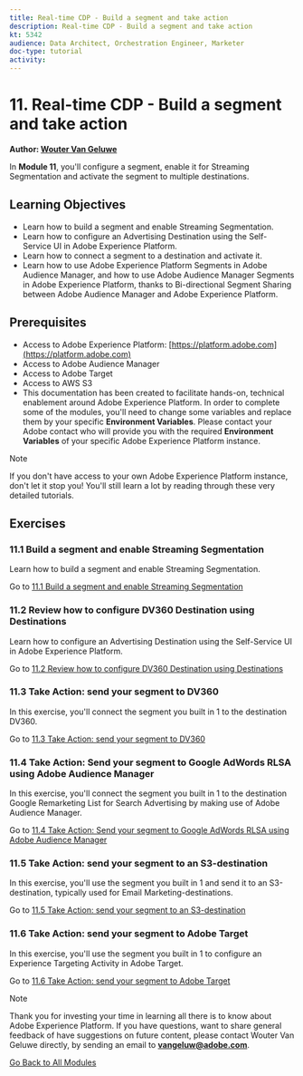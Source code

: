 ```yaml
---
title: Real-time CDP - Build a segment and take action
description: Real-time CDP - Build a segment and take action
kt: 5342
audience: Data Architect, Orchestration Engineer, Marketer
doc-type: tutorial
activity: 
---
```


# 11. Real-time CDP - Build a segment and take action

**Author: [Wouter Van Geluwe](https://www.linkedin.com/in/woutervangeluwe/)**

In **Module 11**, you'll configure a segment, enable it for Streaming Segmentation and activate the segment to multiple destinations.

## Learning Objectives

- Learn how to build a segment and enable Streaming Segmentation.
- Learn how to configure an Advertising Destination using the Self-Service UI in Adobe Experience Platform.
- Learn how to connect a segment to a destination and activate it.
- Learn how to use Adobe Experience Platform Segments in Adobe Audience Manager, and how to use Adobe Audience Manager Segments in Adobe Experience Platform, thanks to Bi-directional Segment Sharing between Adobe Audience Manager and Adobe Experience Platform.

## Prerequisites

- Access to Adobe Experience Platform: [https://platform.adobe.com](https://platform.adobe.com)
- Access to Adobe Audience Manager
- Access to Adobe Target
- Access to AWS S3
- This documentation has been created to facilitate hands-on, technical enablement around Adobe Experience Platform. In order to complete some of the modules, you'll need to change some variables and replace them by your specific **Environment Variables**. Please contact your Adobe contact who will provide you with the required **Environment Variables** of your specific Adobe Experience Platform instance.

>[!NOTE]
>
>If you don't have access to your own Adobe Experience Platform instance, don't let it stop you! You'll still learn a lot by reading through these very detailed tutorials.

## Exercises

### 11.1 Build a segment and enable Streaming Segmentation

Learn how to build a segment and enable Streaming Segmentation.

Go to [11.1 Build a segment and enable Streaming Segmentation](./ex1.md)

### 11.2 Review how to configure DV360 Destination using Destinations

Learn how to configure an Advertising Destination using the Self-Service UI in Adobe Experience Platform.

Go to [11.2 Review how to configure DV360 Destination using Destinations](./ex2.md)

### 11.3 Take Action: send your segment to DV360

In this exercise, you'll connect the segment you built in 1 to the destination DV360.

Go to [11.3 Take Action: send your segment to DV360](./ex3.md)

### 11.4 Take Action: Send your segment to Google AdWords RLSA using Adobe Audience Manager

In this exercise, you'll connect the segment you built in 1 to the destination Google Remarketing List for Search Advertising by making use of Adobe Audience Manager.

Go to [11.4 Take Action: Send your segment to Google AdWords RLSA using Adobe Audience Manager](./ex4.md)

### 11.5 Take Action: send your segment to an S3-destination

In this exercise, you'll use the segment you built in 1 and send it to an S3-destination, typically used for Email Marketing-destinations.

Go to [11.5 Take Action: send your segment to an S3-destination](./ex5.md)

### 11.6 Take Action: send your segment to Adobe Target

In this exercise, you'll use the segment you built in 1 to configure an Experience Targeting Activity in Adobe Target.

Go to [11.6 Take Action: send your segment to Adobe Target](./ex6.md)

>[!NOTE]
>
>Thank you for investing your time in learning all there is to know about Adobe Experience Platform. If you have questions, want to share general feedback of have suggestions on future content, please contact Wouter Van Geluwe directly, by sending an email to **vangeluw@adobe.com**.

[Go Back to All Modules](../../overview.md)
